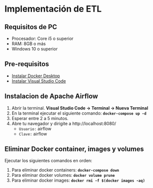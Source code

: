# Implementación de ETL

## Requisitos de PC
- Procesador: Core i5 o superior  
- RAM: 8GB o más
- Windows 10 o superior

## Pre-requisitos
- [Instalar Docker Desktop](https://docs.docker.com/get-docker/)
- [Instalar Visual Studio Code](https://code.visualstudio.com/download)  

## Instalacion de Apache Airflow
1. Abrir la terminal. **Visual Studio Code -> Terminal -> Nueva Terminal**
2. En la terminal ejecutar el siguiente comando: **` docker-compose up -d `**
3. Esperar entre 2 a 5 minutos.
4. Abre tu navegador y dirigite a http://localhost:8080/
    - `Usuario:` airflow
    - `Clave:` airflow

## Eliminar Docker container, images y volumes
Ejecutar los siguientes comandos en orden:
1. Para eliminar docker containers: **` docker-compose down `**
2. Para eliminar docker volumes: **` docker volume prune `**
3. Para eliminar docker images: **` docker rmi -f $(docker images -aq) `**
